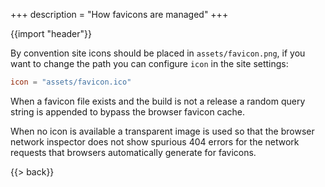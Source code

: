 +++
description = "How favicons are managed"
+++

{{import "header"}}

By convention site icons should be placed in `assets/favicon.png`, if you want to change the path you can configure `icon` in the site settings:

```toml
icon = "assets/favicon.ico"
```

When a favicon file exists and the build is not a release a random query string is appended to bypass the browser favicon cache.

When no icon is available a transparent image is used so that the browser network inspector does not show spurious 404 errors for the network requests that browsers automatically generate for favicons.

{{> back}}
